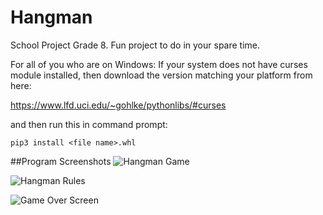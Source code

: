 # Hangman
School Project Grade 8. Fun project to do in your spare time.


For all of you who are on Windows:
  If your system does not have curses module installed, then download the version matching your platform from here:

https://www.lfd.uci.edu/~gohlke/pythonlibs/#curses

  and then run this in command prompt:

```pip3 install <file name>.whl```

##Program Screenshots
![Hangman Game](./screenshots/hangman_game.png)

![Hangman Rules](./screenshots/rules.png)

![Game Over Screen](./screenshots/game_over.png)

